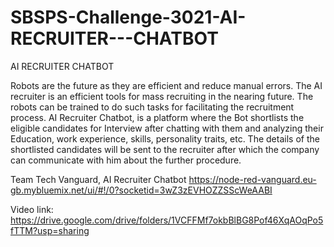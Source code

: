 # SBSPS-Challenge-3021-AI-RECRUITER---CHATBOT

AI RECRUITER CHATBOT

Robots are the future as they are efficient and reduce manual errors.
The AI recruiter is an efficient tools for mass recruiting in the nearing future.
The robots can be trained to do such tasks for facilitating the recruitment process.
AI Recruiter Chatbot, is a platform where the Bot shortlists the eligible candidates for Interview after chatting 
with them and analyzing their Education, work experience, skills, personality traits, etc. 
The details of the shortlisted candidates will be sent to the recruiter after which the company can communicate with him about the further procedure.

Team Tech Vanguard, AI Recruiter Chatbot 
https://node-red-vanguard.eu-gb.mybluemix.net/ui/#!/0?socketid=3wZ3zEVHOZZSScWeAABI

Video link:
https://drive.google.com/drive/folders/1VCFFMf7okbBlBG8Pof46XqAOqPo5fTTM?usp=sharing
